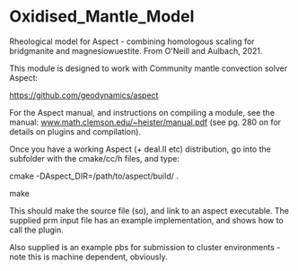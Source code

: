 # Oxidised_Mantle_Model
Rheological model for Aspect - combining homologous scaling for bridgmanite and magnesiowuestite. From O'Neill and Aulbach, 2021.

This module is designed to work with Community mantle convection solver Aspect:

https://github.com/geodynamics/aspect

For the Aspect manual, and instructions on compiling a module, see the manual: www.math.clemson.edu/~heister/manual.pdf
(see pg. 280 on for details on plugins and compilation).

Once you have a working Aspect (+ deal.II etc) distribution, go into the subfolder with the cmake/cc/h files, and type:

cmake -DAspect_DIR=/path/to/aspect/build/ .

make

This should make the source file (so), and link to an aspect executable. The supplied prm input file has an example implementation, and shows how to call the plugin.

Also supplied is an example pbs for submission to cluster environments - note this is machine dependent, obviously. 
